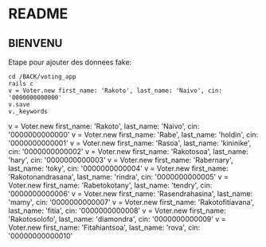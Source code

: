 # README

## BIENVENU

Etape pour ajouter des donnees fake:

    cd /BACK/voting_app
    rails c
    v = Voter.new first_name: 'Rakoto', last_name: 'Naivo', cin: '0000000000000'
    v.save
    v._keywords

v = Voter.new first_name: 'Rakoto', last_name: 'Naivo', cin: '0000000000000'
v = Voter.new first_name: 'Rabe', last_name: 'holdin', cin: '0000000000001'
v = Voter.new first_name: 'Rasoa', last_name: 'kininike', cin: '0000000000002'
v = Voter.new first_name: 'Rakotosoa', last_name: 'hary', cin: '0000000000003'
v = Voter.new first_name: 'Rabernary', last_name: 'toky', cin: '0000000000004'
v = Voter.new first_name: 'Rakotonandrasana', last_name: 'rindra', cin: '0000000000005'
v = Voter.new first_name: 'Rabetokotany', last_name: 'tendry', cin: '0000000000006'
v = Voter.new first_name: 'Rasendrahasina', last_name: 'mamy', cin: '0000000000007'
v = Voter.new first_name: 'Rakotofitiavana', last_name: 'fitia', cin: '0000000000008'
v = Voter.new first_name: 'Rakotosolofo', last_name: 'diamondra', cin: '0000000000009'
v = Voter.new first_name: 'Fitahiantsoa', last_name: 'rova', cin: '00000000000010'
